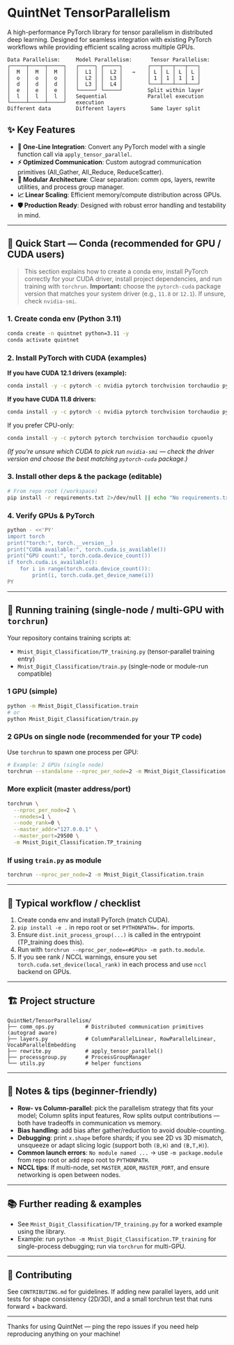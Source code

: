 # QuintNet TensorParallelism

A high-performance PyTorch library for tensor parallelism in distributed deep learning. Designed for seamless integration with existing PyTorch workflows while providing efficient scaling across multiple GPUs.

```
Data Parallelism:     Model Parallelism:      Tensor Parallelism:
┌─────┬─────┬─────┐   ┌─────┐ ┌─────┐        ┌───┬───┬───┬───┐
│  M  │  M  │  M  │   │  L1 │ │  L2 │   →    │ L │ L │ L │ L │
│  o  │  o  │  o  │   │  L2 │ │  L3 │        │ 1 │ 1 │ 1 │ 1 │
│  d  │  d  │  d  │   │  L3 │ │  L4 │        └───┴───┴───┴───┘
│  e  │  e  │  e  │   └─────┘ └─────┘        Split within layer
│  l  │  l  │  l  │   Sequential             Parallel execution
└─────┴─────┴─────┘   execution
Different data        Different layers        Same layer split
```

## ✨ Key Features

* **🚀 One-Line Integration**: Convert any PyTorch model with a single function call via `apply_tensor_parallel`.
* **⚡ Optimized Communication**: Custom autograd communication primitives (All\_Gather, All\_Reduce, ReduceScatter).
* **🔧 Modular Architecture**: Clear separation: comm ops, layers, rewrite utilities, and process group manager.
* **📈 Linear Scaling**: Efficient memory/compute distribution across GPUs.
* **🛡️ Production Ready**: Designed with robust error handling and testability in mind.

---

## 🚀 Quick Start — Conda (recommended for GPU / CUDA users)

> This section explains how to create a conda env, install PyTorch correctly for your CUDA driver, install project dependencies, and run training with `torchrun`.
> **Important:** choose the `pytorch-cuda` package version that matches your system driver (e.g., `11.8` or `12.1`). If unsure, check `nvidia-smi`.

### 1. Create conda env (Python 3.11)

```bash
conda create -n quintnet python=3.11 -y
conda activate quintnet
```

### 2. Install PyTorch with CUDA (examples)

**If you have CUDA 12.1 drivers (example):**

```bash
conda install -y -c pytorch -c nvidia pytorch torchvision torchaudio pytorch-cuda=12.1
```

**If you have CUDA 11.8 drivers:**

```bash
conda install -y -c pytorch -c nvidia pytorch torchvision torchaudio pytorch-cuda=11.8
```

If you prefer CPU-only:

```bash
conda install -y -c pytorch pytorch torchvision torchaudio cpuonly
```

*(If you’re unsure which CUDA to pick run `nvidia-smi` — check the driver version and choose the best matching `pytorch-cuda` package.)*

### 3. Install other deps & the package (editable)

```bash
# From repo root (/workspace)
pip install -r requirements.txt 2>/dev/null || echo "No requirements.txt found — skipping"
```

### 4. Verify GPUs & PyTorch

```bash
python - <<'PY'
import torch
print("torch:", torch.__version__)
print("CUDA available:", torch.cuda.is_available())
print("GPU count:", torch.cuda.device_count())
if torch.cuda.is_available():
    for i in range(torch.cuda.device_count()):
        print(i, torch.cuda.get_device_name(i))
PY
```

---

## 🏁 Running training (single-node / multi-GPU with `torchrun`)

Your repository contains training scripts at:

* `Mnist_Digit_Classification/TP_training.py` (tensor-parallel training entry)
* `Mnist_Digit_Classification/train.py` (single-node or module-run compatible)

### 1 GPU (simple)

```bash
python -m Mnist_Digit_Classification.train
# or
python Mnist_Digit_Classification/train.py
```

### 2 GPUs on single node (recommended for your TP code)

Use `torchrun` to spawn one process per GPU:

```bash
# Example: 2 GPUs (single node)
torchrun --standalone --nproc_per_node=2 -m Mnist_Digit_Classification.TP_training
```

### More explicit (master address/port)

```bash
torchrun \
  --nproc_per_node=2 \
  --nnodes=1 \
  --node_rank=0 \
  --master_addr="127.0.0.1" \
  --master_port=29500 \
  -m Mnist_Digit_Classification.TP_training
```

### If using `train.py` as module

```bash
torchrun --nproc_per_node=2 -m Mnist_Digit_Classification.train
```

---

## 🧩 Typical workflow / checklist

1. Create conda env and install PyTorch (match CUDA).
2. `pip install -e .` in repo root or set `PYTHONPATH=.` for imports.
3. Ensure `dist.init_process_group(...)` is called in the entrypoint (TP\_training does this).
4. Run with `torchrun --nproc_per_node=<#GPUs> -m path.to.module`.
5. If you see rank / NCCL warnings, ensure you set `torch.cuda.set_device(local_rank)` in each process and use `nccl` backend on GPUs.

---

## 🏗️ Project structure

```
QuintNet/TensorParallelism/
├── comm_ops.py          # Distributed communication primitives (autograd aware)
├── layers.py            # ColumnParallelLinear, RowParallelLinear, VocabParallelEmbedding
├── rewrite.py           # apply_tensor_parallel()
├── processgroup.py      # ProcessGroupManager
└── utils.py             # helper functions
```

---

## 📝 Notes & tips (beginner-friendly)

* **Row- vs Column-parallel**: pick the parallelism strategy that fits your model; Column splits input features, Row splits output contributions — both have tradeoffs in communication vs memory.
* **Bias handling**: add bias after gather/reduction to avoid double-counting.
* **Debugging**: print `x.shape` before shards; if you see 2D vs 3D mismatch, unsqueeze or adapt slicing logic (support both `(B,H)` and `(B,T,H)`).
* **Common launch errors**: `No module named ...` → use `-m package.module` from repo root or add repo root to `PYTHONPATH`.
* **NCCL tips**: If multi-node, set `MASTER_ADDR`, `MASTER_PORT`, and ensure networking is open between nodes.

---

## 📚 Further reading & examples

* See `Mnist_Digit_Classification/TP_training.py` for a worked example using the library.
* Example: run `python -m Mnist_Digit_Classification.TP_training` for single-process debugging; run via `torchrun` for multi-GPU.

---

## 🤝 Contributing

See `CONTRIBUTING.md` for guidelines. If adding new parallel layers, add unit tests for shape consistency (2D/3D), and a small torchrun test that runs forward + backward.

---

Thanks for using QuintNet — ping the repo issues if you need help reproducing anything on your machine!
